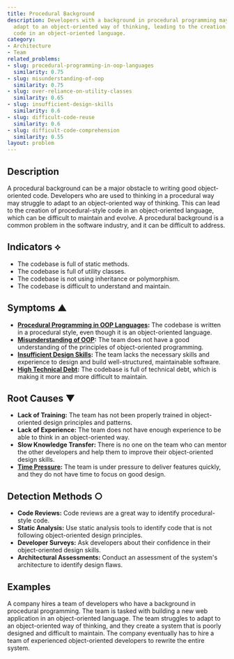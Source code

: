 ```yaml
---
title: Procedural Background
description: Developers with a background in procedural programming may struggle to
  adapt to an object-oriented way of thinking, leading to the creation of procedural-style
  code in an object-oriented language.
category:
- Architecture
- Team
related_problems:
- slug: procedural-programming-in-oop-languages
  similarity: 0.75
- slug: misunderstanding-of-oop
  similarity: 0.75
- slug: over-reliance-on-utility-classes
  similarity: 0.65
- slug: insufficient-design-skills
  similarity: 0.6
- slug: difficult-code-reuse
  similarity: 0.6
- slug: difficult-code-comprehension
  similarity: 0.55
layout: problem
---
```


## Description
A procedural background can be a major obstacle to writing good object-oriented code. Developers who are used to thinking in a procedural way may struggle to adapt to an object-oriented way of thinking. This can lead to the creation of procedural-style code in an object-oriented language, which can be difficult to maintain and evolve. A procedural background is a common problem in the software industry, and it can be difficult to address.

## Indicators ⟡
- The codebase is full of static methods.
- The codebase is full of utility classes.
- The codebase is not using inheritance or polymorphism.
- The codebase is difficult to understand and maintain.

## Symptoms ▲
- **[Procedural Programming in OOP Languages](procedural-programming-in-oop-languages.md):** The codebase is written in a procedural style, even though it is an object-oriented language.
- **[Misunderstanding of OOP](misunderstanding-of-oop.md):** The team does not have a good understanding of the principles of object-oriented programming.
- **[Insufficient Design Skills](insufficient-design-skills.md):** The team lacks the necessary skills and experience to design and build well-structured, maintainable software.
- **[High Technical Debt](high-technical-debt.md):** The codebase is full of technical debt, which is making it more and more difficult to maintain.

## Root Causes ▼
- **Lack of Training:** The team has not been properly trained in object-oriented design principles and patterns.
- **Lack of Experience:** The team does not have enough experience to be able to think in an object-oriented way.
- **Slow Knowledge Transfer:** There is no one on the team who can mentor the other developers and help them to improve their object-oriented design skills.
- **[Time Pressure](time-pressure.md):** The team is under pressure to deliver features quickly, and they do not have time to focus on good design.

## Detection Methods ○
- **Code Reviews:** Code reviews are a great way to identify procedural-style code.
- **Static Analysis:** Use static analysis tools to identify code that is not following object-oriented design principles.
- **Developer Surveys:** Ask developers about their confidence in their object-oriented design skills.
- **Architectural Assessments:** Conduct an assessment of the system's architecture to identify design flaws.

## Examples
A company hires a team of developers who have a background in procedural programming. The team is tasked with building a new web application in an object-oriented language. The team struggles to adapt to an object-oriented way of thinking, and they create a system that is poorly designed and difficult to maintain. The company eventually has to hire a team of experienced object-oriented developers to rewrite the entire system.
